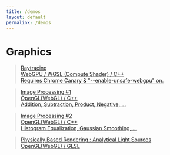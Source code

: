 ```yaml
---
title: /demos
layout: default
permalink: /demos
---
```


# Graphics

>[Raytracing<br>WebGPU / WGSL (Compute Shader) / C++<br>Requires Chrome Canary & "--enable-unsafe-webgpu" on.](/demos/raytracing)

>[Image Processing #1<br>OpenGL(WebGL) / C++<br>Addition, Subtraction, Product, Negative, ...](/demos/imageProcessing/1)

>[Image Processing #2<br>OpenGL(WebGL) / C++<br>Histogram Equalization, Gaussian Smoothing, ...](/demos/imageProcessing/2)

>[Physically Based Rendering : Analytical Light Sources<br>OpenGL(WebGL) / GLSL](https://www.shadertoy.com/view/slyczW)